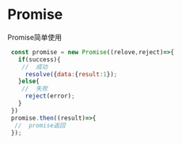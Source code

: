 <!--
 * @Author: your name
 * @Date: 2020-03-18 09:35:34
 * @LastEditTime: 2020-03-18 14:21:31
 * @LastEditors: Please set LastEditors
 * @Description: In User Settings Edit
 * @FilePath: \vue-note\ES6\Promise.md
 -->

# Promise

Promise简单使用

```javascript
 const promise = new Promise((relove,reject)=>{
   if(success){
    //  成功
     resolve({data:{result:1});
   }else{
    //  失败
     reject(error);
   }
 })
 promise.then((result)=>{
  //  promise返回
 });
```
